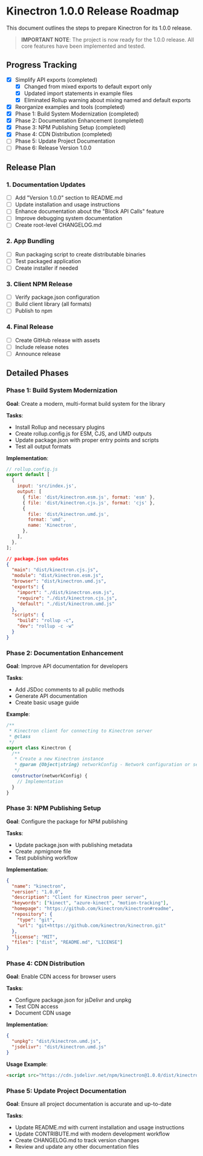 # Kinectron 1.0.0 Release Roadmap

This document outlines the steps to prepare Kinectron for its 1.0.0 release.

> **IMPORTANT NOTE**: The project is now ready for the 1.0.0 release. All core features have been implemented and tested.

## Progress Tracking

- [x] Simplify API exports (completed)
  - [x] Changed from mixed exports to default export only
  - [x] Updated import statements in example files
  - [x] Eliminated Rollup warning about mixing named and default exports
- [x] Reorganize examples and tools (completed)
- [x] Phase 1: Build System Modernization (completed)
- [x] Phase 2: Documentation Enhancement (completed)
- [x] Phase 3: NPM Publishing Setup (completed)
- [x] Phase 4: CDN Distribution (completed)
- [ ] Phase 5: Update Project Documentation
- [ ] Phase 6: Release Version 1.0.0

## Release Plan

### 1. Documentation Updates

- [ ] Add "Version 1.0.0" section to README.md
- [ ] Update installation and usage instructions
- [ ] Enhance documentation about the "Block API Calls" feature
- [ ] Improve debugging system documentation
- [ ] Create root-level CHANGELOG.md

### 2. App Bundling

- [ ] Run packaging script to create distributable binaries
- [ ] Test packaged application
- [ ] Create installer if needed

### 3. Client NPM Release

- [ ] Verify package.json configuration
- [ ] Build client library (all formats)
- [ ] Publish to npm

### 4. Final Release

- [ ] Create GitHub release with assets
- [ ] Include release notes
- [ ] Announce release

## Detailed Phases

### Phase 1: Build System Modernization

**Goal**: Create a modern, multi-format build system for the library

**Tasks**:

- Install Rollup and necessary plugins
- Create rollup.config.js for ESM, CJS, and UMD outputs
- Update package.json with proper entry points and scripts
- Test all output formats

**Implementation**:

```javascript
// rollup.config.js
export default [
  {
    input: 'src/index.js',
    output: [
      { file: 'dist/kinectron.esm.js', format: 'esm' },
      { file: 'dist/kinectron.cjs.js', format: 'cjs' },
      {
        file: 'dist/kinectron.umd.js',
        format: 'umd',
        name: 'Kinectron',
      },
    ],
  },
];
```

```json
// package.json updates
{
  "main": "dist/kinectron.cjs.js",
  "module": "dist/kinectron.esm.js",
  "browser": "dist/kinectron.umd.js",
  "exports": {
    "import": "./dist/kinectron.esm.js",
    "require": "./dist/kinectron.cjs.js",
    "default": "./dist/kinectron.umd.js"
  },
  "scripts": {
    "build": "rollup -c",
    "dev": "rollup -c -w"
  }
}
```

### Phase 2: Documentation Enhancement

**Goal**: Improve API documentation for developers

**Tasks**:

- Add JSDoc comments to all public methods
- Generate API documentation
- Create basic usage guide

**Example**:

```javascript
/**
 * Kinectron client for connecting to Kinectron server
 * @class
 */
export class Kinectron {
  /**
   * Create a new Kinectron instance
   * @param {Object|string} networkConfig - Network configuration or server IP
   */
  constructor(networkConfig) {
    // Implementation
  }
}
```

### Phase 3: NPM Publishing Setup

**Goal**: Configure the package for NPM publishing

**Tasks**:

- Update package.json with publishing metadata
- Create .npmignore file
- Test publishing workflow

**Implementation**:

```json
{
  "name": "kinectron",
  "version": "1.0.0",
  "description": "Client for Kinectron peer server",
  "keywords": ["kinect", "azure-kinect", "motion-tracking"],
  "homepage": "https://github.com/kinectron/kinectron#readme",
  "repository": {
    "type": "git",
    "url": "git+https://github.com/kinectron/kinectron.git"
  },
  "license": "MIT",
  "files": ["dist", "README.md", "LICENSE"]
}
```

### Phase 4: CDN Distribution

**Goal**: Enable CDN access for browser users

**Tasks**:

- Configure package.json for jsDelivr and unpkg
- Test CDN access
- Document CDN usage

**Implementation**:

```json
{
  "unpkg": "dist/kinectron.umd.js",
  "jsdelivr": "dist/kinectron.umd.js"
}
```

**Usage Example**:

```html
<script src="https://cdn.jsdelivr.net/npm/kinectron@1.0.0/dist/kinectron.umd.js"></script>
```

### Phase 5: Update Project Documentation

**Goal**: Ensure all project documentation is accurate and up-to-date

**Tasks**:

- Update README.md with current installation and usage instructions
- Update CONTRIBUTE.md with modern development workflow
- Create CHANGELOG.md to track version changes
- Review and update any other documentation files
